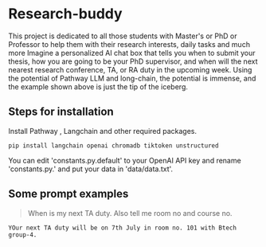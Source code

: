 # Research-buddy
This project is dedicated to all those students with Master's or PhD or Professor to help them with their research interests, daily tasks and much more
Imagine a personalized AI chat box that tells you when to submit your thesis, how you are going to be your PhD supervisor, and when will the next nearest research conference, TA, or RA duty in the upcoming week.
Using the potential of Pathway LLM and long-chain, the potential is immense, and the example shown above is just the tip of the iceberg.
## Steps for installation
Install Pathway , Langchain and other required packages.
```
pip install langchain openai chromadb tiktoken unstructured
```
You can edit 'constants.py.default' to your OpenAI API key and rename 'constants.py.' and put your data in 'data/data.txt'.

## Some prompt examples 
>When is my next TA duty. Also tell me room no and course no. 
```
YOur next TA duty will be on 7th July in room no. 101 with Btech group-4.
```
